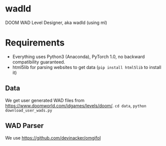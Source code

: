 # wadld
DOOM WAD Level Designer, aka wadld (using ml)

# Requirements
- Everything uses Python3 (Anaconda), PyTorch 1.0, no backward compatibility guaranteed.
- html5lib for parsing websites to get data (`pip install html5lib` to install it)

## Data
We get user generated WAD files from https://www.doomworld.com/idgames/levels/doom/.
`cd data`, `python download_user_wads.py`
<!--- The steps inside the comment are no longer necessary.
followed by `sh manual_fix.sh` (hit `y` or `A` whenever prompted) followed by `python download_user_wads.py --reconstruct`.
-->

## WAD Parser
We use https://github.com/devinacker/omgifol
